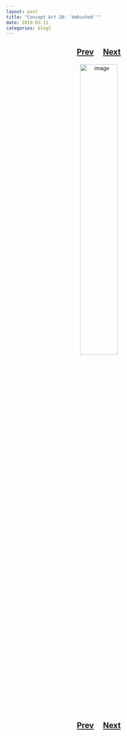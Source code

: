 ```yaml
---
layout: post
title: "Concept Art 20: 'Ambushed''"
date: 2019-03-11
categories: blog2
---
```


<h2>
  <p style="text-align:center;">
    <a href="/wingsofthechorus/archive/2019/02/27/conceptart19">Prev</a>
    &nbsp;&nbsp;&nbsp;
    <a href="/wingsofthechorus/archive/2019/03/12/conceptart21">Next</a>
  </p>
</h2>

<p style="text-align:center;">
  <img src="/wingsofthechorus/images/conceptart/ca20.png" width="45%" alt="image"/>
</p>

<h2>
  <p style="text-align:center;">
    <a href="/wingsofthechorus/archive/2019/02/27/conceptart19">Prev</a>
    &nbsp;&nbsp;&nbsp;
    <a href="/wingsofthechorus/archive/2019/03/12/conceptart21">Next</a>
  </p>
</h2>
